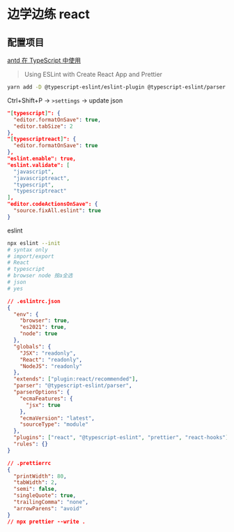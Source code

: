 # 边学边练 react

## 配置项目

[antd 在 TypeScript 中使用](https://ant.design/docs/react/use-in-typescript-cn)

> Using ESLint with Create React App and Prettier

```sh
yarn add -D @typescript-eslint/eslint-plugin @typescript-eslint/parser eslint-config-prettier eslint-config-react eslint-plugin-prettier prettier
```

Ctrl+Shift+P -> `>settings` -> update json

```json
"[typescript]": {
  "editor.formatOnSave": true,
  "editor.tabSize": 2
},
"[typescriptreact]": {
  "editor.formatOnSave": true
},
"eslint.enable": true,
"eslint.validate": [
  "javascript",
  "javascriptreact",
  "typescript",
  "typescriptreact"
],
"editor.codeActionsOnSave": {
  "source.fixAll.eslint": true
}
```

eslint

```sh
npx eslint --init
# syntax only
# import/export
# React
# typescript
# browser node 按a全选
# json
# yes
```

```json
// .eslintrc.json
{
  "env": {
    "browser": true,
    "es2021": true,
    "node": true
  },
  "globals": {
    "JSX": "readonly",
    "React": "readonly",
    "NodeJS": "readonly"
  },
  "extends": ["plugin:react/recommended"],
  "parser": "@typescript-eslint/parser",
  "parserOptions": {
    "ecmaFeatures": {
      "jsx": true
    },
    "ecmaVersion": "latest",
    "sourceType": "module"
  },
  "plugins": ["react", "@typescript-eslint", "prettier", "react-hooks"],
  "rules": {}
}

// .prettierrc
{
  "printWidth": 80,
  "tabWidth": 2,
  "semi": false,
  "singleQuote": true,
  "trailingComma": "none",
  "arrowParens": "avoid"
}
// npx prettier --write .
```
